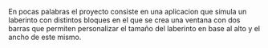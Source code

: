 En pocas palabras el proyecto consiste en una aplicacion que simula un laberinto con distintos bloques en el que se crea una ventana con dos barras que permiten personalizar el tamaño del laberinto en base al alto y el ancho de este mismo.
